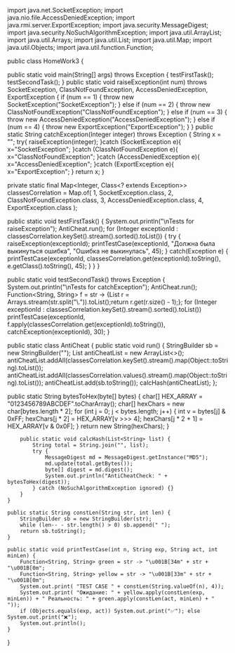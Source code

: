 import java.net.SocketException;
import java.nio.file.AccessDeniedException;
import java.rmi.server.ExportException;
import java.security.MessageDigest;
import java.security.NoSuchAlgorithmException;
import java.util.ArrayList;
import java.util.Arrays;
import java.util.List;
import java.util.Map;
import java.util.Objects;
import java.util.function.Function;

public class HomeWork3 {


 public static void main(String[] args) throws Exception {
 testFirstTask();
 testSecondTask();
    }
 public static void raiseException(int num) throws SocketException, ClassNotFoundException, AccessDeniedException, ExportException {
 if (num == 1) {
 throw new SocketException("SocketException");
 } else if (num == 2) {
 throw new ClassNotFoundException("ClassNotFoundException");
 } else if (num == 3) {
 throw new AccessDeniedException("AccessDeniedException");
 } else if (num == 4) {
 throw new ExportException("ExportException");
        }
    }
 public static String catchException(Integer integer) throws Exception {
 String x = "";
 try{
 raiseException(integer);
 }catch (SocketException e){
 x="SocketException";
 }catch (ClassNotFoundException e){
 x="ClassNotFoundException";
 }catch (AccessDeniedException e){
 x="AccessDeniedException";
 }catch (ExportException e){
 x="ExportException";
        }
 return x;
    }

 private static final Map<Integer, Class<? extends Exception>> classesCorrelation = Map.of(
 1, SocketException.class,
 2, ClassNotFoundException.class,
 3, AccessDeniedException.class,
 4, ExportException.class
    );

 public static void testFirstTask() {
 System.out.println("\nTests for raiseException");
 AntiCheat.run();
 for (Integer exceptionId : classesCorrelation.keySet().stream().sorted().toList()) {
 try {
 raiseException(exceptionId);
 printTestCase(exceptionId, "Должна была выкинуться ошибка", "Ошибка не выкинулась", 45);
 } catch(Exception e) {
 printTestCase(exceptionId, classesCorrelation.get(exceptionId).toString(), e.getClass().toString(), 45);
            }
        }
    }

 public static void testSecondTask() throws Exception {
 System.out.println("\nTests for catchException"); AntiCheat.run();
 Function<String, String> f = str -> {List<String> r = Arrays.stream(str.split("\\.")).toList();return r.get(r.size() - 1);};
 for (Integer exceptionId : classesCorrelation.keySet().stream().sorted().toList()) printTestCase(exceptionId, f.apply(classesCorrelation.get(exceptionId).toString()), catchException(exceptionId), 30);
    }

 public static class AntiCheat {
 public static void run() {
 StringBuilder sb = new StringBuilder("");
 List<String> antiCheatList = new ArrayList<>();
 antiCheatList.addAll(classesCorrelation.keySet().stream().map(Object::toString).toList());
 antiCheatList.addAll(classesCorrelation.values().stream().map(Object::toString).toList());
 antiCheatList.add(sb.toString());
 calcHash(antiCheatList);
        };

 public static String bytesToHex(byte[] bytes) {
 char[] HEX_ARRAY = "0123456789ABCDEF".toCharArray();
 char[] hexChars = new char[bytes.length * 2];
 for (int j = 0; j < bytes.length; j++) {
 int v = bytes[j] & 0xFF;
                hexChars[j * 2] = HEX_ARRAY[v >>> 4];
                hexChars[j * 2 + 1] = HEX_ARRAY[v & 0x0F];
            }
            return new String(hexChars);
        }

        public static void calcHash(List<String> list) {
            String total = String.join("", list);
            try {
                MessageDigest md = MessageDigest.getInstance("MD5");
                md.update(total.getBytes());
                byte[] digest = md.digest();
                System.out.println("AntiCheatCheck: " + bytesToHex(digest));
            } catch (NoSuchAlgorithmException ignored) {}
        }
    }

    public static String constLen(String str, int len) {
        StringBuilder sb = new StringBuilder(str);
        while (len-- - str.length() > 0) sb.append(" ");
        return sb.toString();
    }

    public static void printTestCase(int n, String exp, String act, int minLen) {
        Function<String, String> green = str -> "\u001B[34m" + str + "\u001B[0m";
        Function<String, String> yellow = str -> "\u001B[33m" + str + "\u001B[0m";
        System.out.print( "TEST CASE " + constLen(String.valueOf(n), 4));
        System.out.print( "Ожидание: " + yellow.apply(constLen(exp, minLen)) + " Реальность: " + green.apply(constLen(act, minLen) + " "));
        if (Objects.equals(exp, act)) System.out.print("✅"); else System.out.print("❌");
        System.out.println();
    }

}
